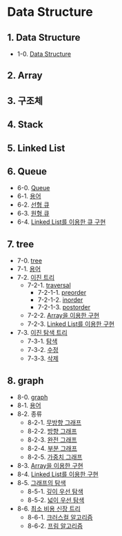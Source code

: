 # Data Structure



## 1. Data Structure
- 1-0. [Data Structure](https://github.com/gimhanul/TIL/blob/master/DataStructure/dataStructure/dataStructure.md)


## 2. Array


## 3. 구조체


## 4. Stack


## 5. Linked List


## 6. Queue
- 6-0. [Queue](https://github.com/gimhanul/TIL/blob/master/DataStructure/queue/queue.md)
- 6-1. [용어](https://github.com/gimhanul/TIL/blob/master/DataStructure/queue/%EC%9A%A9%EC%96%B4.md)
- 6-2. [선형 큐](https://github.com/gimhanul/TIL/blob/master/DataStructure/queue/%EC%84%A0%ED%98%95%ED%81%90.md)
- 6-3. [원형 큐](https://github.com/gimhanul/TIL/blob/master/DataStructure/queue/%EC%9B%90%ED%98%95%ED%81%90.md)
- 6-4. [Linked List를 이용한 큐 구현](https://github.com/gimhanul/TIL/blob/master/DataStructure/queue/%EC%97%B0%EA%B2%B0%EB%A6%AC%EC%8A%A4%ED%8A%B8.md)


## 7. tree
- 7-0. [tree](https://github.com/gimhanul/TIL/blob/master/DataStructure/tree/tree.md)
- 7-1. [용어](https://github.com/gimhanul/TIL/blob/master/DataStructure/tree/%EC%9A%A9%EC%96%B4.md)
- 7-2. [이진 트리](https://github.com/gimhanul/TIL/blob/master/DataStructure/tree/%EC%9D%B4%EC%A7%84%ED%8A%B8%EB%A6%AC/%EC%9D%B4%EC%A7%84%ED%8A%B8%EB%A6%AC.md)
    - 7-2-1. [traversal](https://github.com/gimhanul/TIL/blob/master/DataStructure/tree/%EC%9D%B4%EC%A7%84%ED%8A%B8%EB%A6%AC/traversal/traversal.md)
        - 7-2-1-1. [preorder](https://github.com/gimhanul/TIL/blob/master/DataStructure/tree/%EC%9D%B4%EC%A7%84%ED%8A%B8%EB%A6%AC/traversal/preoder.md)
        - 7-2-1-2. [inorder](https://github.com/gimhanul/TIL/blob/master/DataStructure/tree/%EC%9D%B4%EC%A7%84%ED%8A%B8%EB%A6%AC/traversal/inorder.md)
        - 7-2-1-3. [postorder](https://github.com/gimhanul/TIL/blob/master/DataStructure/tree/%EC%9D%B4%EC%A7%84%ED%8A%B8%EB%A6%AC/traversal/postorder.md)
    - 7-2-2. [Array을 이용한 구현](https://github.com/gimhanul/TIL/blob/master/DataStructure/tree/%EC%9D%B4%EC%A7%84%ED%8A%B8%EB%A6%AC/%EB%B0%B0%EC%97%B4.md)
    - 7-2-3. [Linked List를 이용한 구현](https://github.com/gimhanul/TIL/blob/master/DataStructure/tree/%EC%9D%B4%EC%A7%84%ED%8A%B8%EB%A6%AC/%EC%97%B0%EA%B2%B0%EB%A6%AC%EC%8A%A4%ED%8A%B8.md)
- 7-3. [이진 탐색 트리](https://github.com/gimhanul/TIL/blob/master/DataStructure/tree/%EC%9D%B4%EC%A7%84%ED%83%90%EC%83%89%ED%8A%B8%EB%A6%AC/%EC%9D%B4%EC%A7%84%ED%83%90%EC%83%89%ED%8A%B8%EB%A6%AC.md)
    - 7-3-1. [탐색](https://github.com/gimhanul/TIL/blob/master/DataStructure/tree/%EC%9D%B4%EC%A7%84%ED%83%90%EC%83%89%ED%8A%B8%EB%A6%AC/%ED%83%90%EC%83%89.md)
    - 7-3-2. [수정](https://github.com/gimhanul/TIL/blob/master/DataStructure/tree/%EC%9D%B4%EC%A7%84%ED%83%90%EC%83%89%ED%8A%B8%EB%A6%AC/%EC%88%98%EC%A0%95.md)
    - 7-3-3. [삭제](https://github.com/gimhanul/TIL/blob/master/DataStructure/tree/%EC%9D%B4%EC%A7%84%ED%83%90%EC%83%89%ED%8A%B8%EB%A6%AC/%EC%82%AD%EC%A0%9C.md)


## 8. graph
- 8-0. [graph](https://github.com/gimhanul/TIL/blob/master/DataStructure/graph/graph.md)
- 8-1. [용어](https://github.com/gimhanul/TIL/blob/master/DataStructure/graph/%EC%9A%A9%EC%96%B4.md)
- 8-2. 종류
    - 8-2-1. [무방향 그래프](https://github.com/gimhanul/TIL/blob/master/DataStructure/graph/%EC%A2%85%EB%A5%98/%EB%AC%B4%EB%B0%A9%ED%96%A5.md)
    - 8-2-2. [방향 그래프](https://github.com/gimhanul/TIL/blob/master/DataStructure/graph/%EC%A2%85%EB%A5%98/%EB%B0%A9%ED%96%A5.md)
    - 8-2-3. [완전 그래프](https://github.com/gimhanul/TIL/blob/master/DataStructure/graph/%EC%A2%85%EB%A5%98/%EC%99%84%EC%A0%84.md)
    - 8-2-4. [부분 그래프](https://github.com/gimhanul/TIL/blob/master/DataStructure/graph/%EC%A2%85%EB%A5%98/%EB%B6%80%EB%B6%84.md)
    - 8-2-5. [가중치 그래프](https://github.com/gimhanul/TIL/blob/master/DataStructure/graph/%EC%A2%85%EB%A5%98/%EA%B0%80%EC%A4%91%EC%B9%98.md)
- 8-3. [Array을 이용한 구현](https://github.com/gimhanul/TIL/blob/master/DataStructure/graph/%EA%B5%AC%ED%98%84/%EB%B0%B0%EC%97%B4.md)
- 8-4. [Linked List를 이용한 구현](https://github.com/gimhanul/TIL/blob/master/DataStructure/graph/%EA%B5%AC%ED%98%84/%EC%97%B0%EA%B2%B0%EB%A6%AC%EC%8A%A4%ED%8A%B8.md)
- 8-5. [그래프의 탐색](https://github.com/gimhanul/TIL/blob/master/DataStructure/graph/%ED%83%90%EC%83%89/%ED%83%90%EC%83%89.md)
    - 8-5-1. [깊이 우선 탐색](https://github.com/gimhanul/TIL/blob/master/DataStructure/graph/%ED%83%90%EC%83%89/%EA%B9%8A%EC%9D%B4%EC%9A%B0%EC%84%A0.md)
    - 8-5-2. [넓이 우선 탐색](https://github.com/gimhanul/TIL/blob/master/DataStructure/graph/%ED%83%90%EC%83%89/%EB%84%93%EC%9D%B4%EC%9A%B0%EC%84%A0.md)
- 8-6. [최소 비용 신장 트리](https://github.com/gimhanul/TIL/blob/master/DataStructure/graph/%EC%B5%9C%EC%86%8C%EB%B9%84%EC%9A%A9%EC%8B%A0%EC%9E%A5%ED%8A%B8%EB%A6%AC/%EC%B5%9C%EC%86%8C%EB%B9%84%EC%9A%A9%EC%8B%A0%EC%9E%A5%ED%8A%B8%EB%A6%AC.md)
    - 8-6-1. [크러스컬 알고리즘](https://github.com/gimhanul/TIL/blob/master/DataStructure/graph/%EC%B5%9C%EC%86%8C%EB%B9%84%EC%9A%A9%EC%8B%A0%EC%9E%A5%ED%8A%B8%EB%A6%AC/%ED%81%AC%EB%9F%AC%EC%8A%A4%EC%BB%AC%EC%95%8C%EA%B3%A0%EB%A6%AC%EC%A6%98.md)
    - 8-6-2. [프림 알고리즘](https://github.com/gimhanul/TIL/blob/master/DataStructure/graph/%EC%B5%9C%EC%86%8C%EB%B9%84%EC%9A%A9%EC%8B%A0%EC%9E%A5%ED%8A%B8%EB%A6%AC/%ED%94%84%EB%A6%BC%EC%95%8C%EA%B3%A0%EB%A6%AC%EC%A6%98.md)